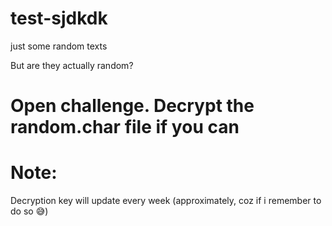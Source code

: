 # test-sjdkdk
just some random texts 

But are they actually random?
# Open challenge. Decrypt the random.char file if you can

# Note:
Decryption key will update every week (approximately, coz if i remember to do so 😅)

